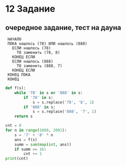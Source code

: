 # 12 Задание

## очередное задание, тест на дауна

     НАЧАЛО
     ПОКА нашлось (78) ИЛИ нашлось (888)
       ЕСЛИ нашлось (78)
         ТО заменить (78, 8)
       КОНЕЦ ЕСЛИ
       ЕСЛИ нашлось (888)
         ТО заменить (888, 7)
       КОНЕЦ ЕСЛИ
     КОНЕЦ ПОКА
     КОНЕЦ

```python
def f(s):
    while '78' in s or '888' in s:
        if '78' in s:
            s = s.replace('78', '8', 1)
        if '888' in s:
            s = s.replace('888', '7', 1)
    return s

cnt = 0
for n in range(1000, 2001):
    s = '7' + '8' * n
    ans = f(s)
    summ = sum(map(int, ans))
    if summ == 16:
        cnt += 1
print(cnt)
```

